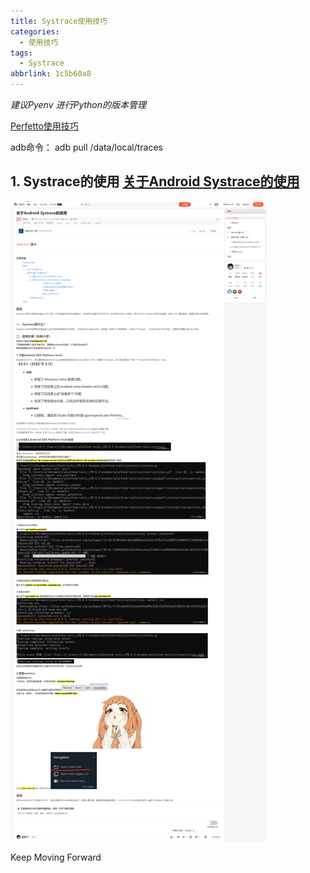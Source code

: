 ```yaml
---
title: Systrace使用技巧
categories:
  - 使用技巧
tags:
  - Systrace
abbrlink: 1c5b60a8
---
```






*建议Pyenv 进行Python的版本管理*



[Perfetto使用技巧](https://www.bilibili.com/video/BV1KJ411Q7qu/?spm_id_from=333.999.0.0&vd_source=f02f9d2b6ca3710611c51219432586fa)

adb命令： adb pull /data/local/traces



## 1. Systrace的使用    [关于Android Systrace的使用](https://blog.csdn.net/qq_40494059/article/details/124826281)                                                                       

![systrace](/images/Systrace.png)



Keep Moving Forward
